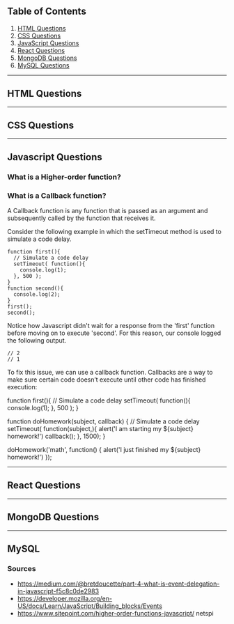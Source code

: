 ## Table of Contents

1. [HTML Questions](/questions/html-questions.md)
1. [CSS Questions](/questions/css-questions.md)
1. [JavaScript Questions](/questions/javascript-questions.md)
1. [React Questions](/questions/javascript-questions.md)
1. [MongoDB Questions](/questions/javascript-questions.md)
1. [MySQL Questions](/questions/javascript-questions.md)


***
## HTML Questions



***
## CSS Questions



***
## Javascript Questions

### What is a Higher-order function?


### What is a Callback function?
A Callback function is any function that is passed as an argument and subsequently called by the function that receives it.

Consider the following example in which the setTimeout method is used to simulate a code delay.  

```
function first(){
  // Simulate a code delay
  setTimeout( function(){
    console.log(1);
  }, 500 );
}
function second(){
  console.log(2);
}
first();
second();
```

Notice how Javascript didn't wait for a response from the 'first' function before moving on to execute 'second'.  For this reason, our console logged the following output.

```
// 2
// 1
```

To fix this issue, we can use a callback function.  Callbacks are a way to make sure certain code doesn’t execute until other code has finished execution:

function first(){
  // Simulate a code delay
  setTimeout( function(){
    console.log(1);
  }, 500 );
}

function doHomework(subject, callback) {
  // Simulate a code delay
  setTimeout( function(subject,){
      alert('I am starting my ${subject} homework!')
  callback();
  }, 1500);
}

doHomework('math', function() {
  alert('I just finished my ${subject} homework!')
});










***
## React Questions



***
## MongoDB Questions



***
## MySQL






### Sources
* https://medium.com/@bretdoucette/part-4-what-is-event-delegation-in-javascript-f5c8c0de2983
* https://developer.mozilla.org/en-US/docs/Learn/JavaScript/Building_blocks/Events
* https://www.sitepoint.com/higher-order-functions-javascript/
netspi
